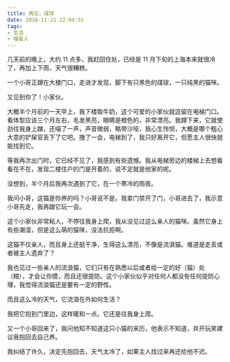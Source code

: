 ```yaml
---
title: 再见，煤球
date: 2018-11-21 22:04:51
tags:
- 生活
- 喵星人
---
```


几天前的晚上，大约 11 点多，我赶回住处，已经是 11 月下旬的上海本来就很冷了，再加上下雨，天气很糟糕。

一个小哥正蹲在大楼门口，走进才发现，脚下有只黑色的煤球，一只纯黑的猫咪。

又见到你了！小家伙。

大概半个月前的一天早上，我下楼取牛奶，这个可爱的小家伙就逗留在电梯门口。看体型应该三个月左右，毛发黑亮，眼睛是橙色的，非常漂亮。我蹲下来，它就使劲往我身上蹭，还喵了一声，声音微弱，略带沙哑，我心生怜悯，大概是哪个粗心大意的铲屎官丢下了它吧。撸了一会，电梯到了，我只好离开它，但愿主人很快就能找到它。

等我再次出门时，它已经不见了，我感到有些遗憾。我从电梯旁边的楼梯上去想看看在不在，发现二楼住户的门是开着的，说不定就是他家的呢。

没想到，半个月后我再次遇到了它，在一个寒冷的雨夜。

我问小哥，这猫是你养的吗？小哥说不是。我拿门禁开了门，小哥进去了，我示意小哥先走，我再跟它玩一会。

这个小家伙非常粘人，不停往我身上爬，我从没见过这么亲人的猫咪。虽然它身上有些潮湿，但是这么萌的猫咪，没法抗拒啊。

这猫不仅亲人，而且身上还挺干净，生得这么漂亮，不像是流浪猫。难道是走丢或者被主人遗弃了？

我也见过一些亲人的流浪猫，它们只有在熟悉以后或者给一定的好（猫）处（粮），才会让你摸，而且还很提防。这个小家伙似乎对任何人都没有任何提防心理，我觉得流浪猫还是要有一定的野性。

而且这么冷的天气，它流浪在外如何生活？

我把它抱到门里边，这样暖和一点。它还是往我身上爬。

又一个小哥回来了，我问他知不知道这只小猫的来历，他表示不知道，并开玩笑建议我抱回去自己养。

我纠结了许久，决定先抱回去，天气太冷了，如果主人找过来再还给他不迟。
